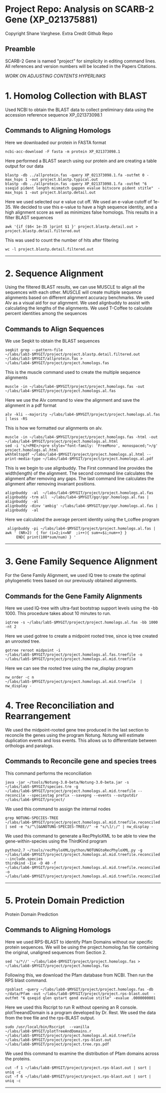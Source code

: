 # Project Repo: Analysis on SCARB-2 Gene (XP_021375881)

Copyright Shane Varghese. Extra Credit Github Repo


## Preamble
SCARB-2 Gene is named "project" for simplicity in editing command lines. All references and version numbers will be located in the Papers Citations. 

*WORK ON ADJUSTING CONTENTS HYPERLINKS*

# 1. Homolog Collection with BLAST

Used NCBI to obtain the BLAST data to collect preliminary data using the accession reference sequence XP_021373098.1

## Commands to Aligning Homologs
Here we downloaded our protein in FASTA format
```
ncbi-acc-download -F fasta -m protein XP_021373098.1
```
Here performed a BLAST search using our protein and are creating a table output for our data
```
blastp -db ../allprotein.fas -query XP_021373098.1.fa -outfmt 0 -max_hsps 1 -out project.blastp.typical.out
blastp -db ../allprotein.fas -query XP_021373098.1.fa -outfmt "6 sseqid pident length mismatch gappen evalue bitscore pident stitle"  -max_hsps 1 -out project.blastp.detail.out
```
Here we used selected our e value cut off. We used an e-value cutoff of 1e-35. We decided to use this e-value to have a high sequence identity, and a high alignment score as well as minimizes false homologs. This results in a filter BLAST sequences
```
awk '{if ($6< 1e-35 )print $1 }' project.blastp.detail.out > project.blastp.detail.filtered.out
```
This was used to count the number of hits after filtering 
```
wc -l project.blastp.detail.filtered.out
```
________________________________________________________________________________________________________________________________________________________________________________
# 2. Sequence Alignment 

Using the filtered BLAST results, we can use MUSCLE to align all the sequences with each other. MUSCLE will create multiple sequence alignments based on different alignment accuracy benchmarks. We used Alv as a visual aid for our alignment. We used alignbuddy to assist with calculating the lengths of the alignments. We used T-Coffee to calculate percent identities among the sequences

## Commands to Align Sequences
We use Seqkit to obtain the BLAST sequences 
```
seqkit grep --pattern-file ~/labs/lab3-$MYGIT/project/project.blastp.detail.filtered.out ~/labs/lab3-$MYGIT/allprotein.fas > ~/labs/lab4-$MYGIT/project/project.homologs.fas
```
This is the muscle command used to create the multiple sequence alignments 
```
muscle -in ~/labs/lab4-$MYGIT/project/project.homologs.fas -out ~/labs/lab4-$MYGIT/project/project.homologs.al.fas
```
Here we use the Alv command to view the alignment and save the alignment in a pdf format 
```
alv -kli --majority ~/labs/lab4-$MYGIT/project/project.homologs.al.fas | less -RS
```
This is how we formatted our alignments on alv. 
```
muscle -in ~/labs/lab4-$MYGIT/project/project.homologs.fas -html -out ~/labs/lab4-$MYGIT/project/project.homologs.al.html
sed -i 's/<PRE>/<pre style="font-family: 'FreeMono', monospaced;">/g' project.homologs.al.html
wkhtmltopdf ~/labs/lab4-$MYGIT/project/project.homologs.al.html --print-media-type ~/labs/lab4-$MYGIT/project/project.homologs.al.pdf
```
This is we begin to use alignbuddy. The First command line provides the width(length) of the alignment. The second command line calculates the alignment after removing any gaps. The last command line calculates the alignment after removing invariant positions.
```
alignbuddy  -al  ~/labs/lab4-$MYGIT/project/project.homologs.al.fas
alignbuddy -trm all  ~/labs/lab4-$MYGIT/gqr/gqr.homologs.al.fas | alignbuddy  -al
alignbuddy -dinv 'ambig' ~/labs/lab4-$MYGIT/gqr/gqr.homologs.al.fas | alignbuddy  -al
```
Here we calculated the average percent identity using the t_coffee program 
```
 alignbuddy -pi ~/labs/lab4-$MYGIT/project/project.homologs.al.fas | awk ' (NR>2)  { for (i=2;i<=NF  ;i++){ sum+=$i;num++} }
     END{ print(100*sum/num) } '
```
________________________________________________________________________________________________________________________________________________________________________________

# 3. Gene Family Sequence Alignment

For the Gene Family Alignment, we used IQ tree to create the optimal phylogenetic trees based on our previously obtained alignments. 

## Commands for the Gene Family Alignments
Here we used IQ-tree with ultra-fast bootstrap support levels using the -bb 1000. This procedure takes about 10 minutes to run.
```
iqtree -s ~/labs/lab5-$MYGIT/project/project.homologs.al.fas -bb 1000 -nt 2 
```
Here we used gotree to create a midpoint rooted tree, since iq tree created an unrooted tree.
```
gotree reroot midpoint -i ~/labs/lab5-$MYGIT/project/project.homologs.al.fas.treefile -o ~/labs/lab5-$MYGIT/project/project.homologs.al.mid.treefile
```
Here we can see the rooted tree using the nw_display program
```
nw_order -c n ~/labs/lab5-$MYGIT/project/project.homologs.al.mid.treefile  | nw_display -
```

# 4. Tree Reconciliation and Rearrangement 

We used the midpoint-rooted gene tree produced in the last section to reconcile the genes using the program Notung. Notung will estimate duplication events and loss events. This allows us to differentiate between orthologs and paralogs. 

## Commands to Reconcile gene and species trees 
This command performs the reconciliation
```
java -jar ~/tools/Notung-3.0-beta/Notung-3.0-beta.jar -s ~/labs/lab5-$MYGIT/species.tre -g ~/labs/lab6-$MYGIT/project/project.homologs.al.mid.treefile --reconcile --speciestag prefix --savepng --events --outputdir ~/labs/lab6-$MYGIT/project/
```
We used this command to assign the internal nodes 
```
grep NOTUNG-SPECIES-TREE ~/labs/lab6-$MYGIT/project/project.homologs.al.mid.treefile.reconciled | sed -e "s/^\[&&NOTUNG-SPECIES-TREE//" -e "s/\]/;/" | nw_display -
```
We used this command to generate a RecPhyloXML to be able to view the gene-within-species using the ThirdKind program
```
python2.7 ~/tools/recPhyloXML/python/NOTUNGtoRecPhyloXML.py -g ~/labs/lab6-$MYGIT/project/project.homologs.al.mid.treefile.reconciled --include.species
thirdkind -Iie -D 40 -f ~/labs/lab6-$MYGIT/project/project.homologs.al.mid.treefile.reconciled.xml -o  ~/labs/lab6-$MYGIT/project/project.homologs.al.mid.treefile.reconciled.svg
```
_________________________________________________________________________________________________________________________________________________________________________

# 5. Protein Domain Prediction

Protein Domain Prediction

## Commands to Aligning Homologs
Here we used RPS-BLAST to identify Pfam Domains without our specific protein sequences. We will be using the project.homolog.fas file containing the original, unaligned sequences from Section 2.
```
sed 's/*//' ~/labs/lab4-$MYGIT/project/project.homologs.fas > ~/labs/lab8-$MYGIT/project/project.homologs.fas
```
Following this, we download the Pfam database from NCBI. Then run the RPS blast command.
```
rpsblast -query ~/labs/lab8-$MYGIT/project/project.homologs.fas -db ~/data/Pfam -out ~/labs/lab8-$MYGIT/project/project.rps-blast.out  -outfmt "6 qseqid qlen qstart qend evalue stitle" -evalue .0000000001
```
Here we used this Rscript to run R without opening an R console. plotTreeandDomain is a program developed by Dr. Rest. We used the data from the tree file and the rps-BLAST output.
```
sudo /usr/local/bin/Rscript  --vanilla ~/labs/lab8-$MYGIT/plotTreeAndDomains.r ~/labs/lab5-$MYGIT/project/project.homologs.al.mid.treefile ~/labs/lab8-$MYGIT/project/project.rps-blast.out ~/labs/lab8-$MYGIT/project/project.tree.rps.pdf
```
We used this command to examine the distribution of Pfam domains across the proteins.
```
cut -f 1 ~/labs/lab8-$MYGIT/project/project.rps-blast.out | sort | uniq -c
cut -f 6 ~/labs/lab8-$MYGIT/project/project.rps-blast.out | sort | uniq -c
```
_______________________________________________________________________________________________________________________________________________________________________________
